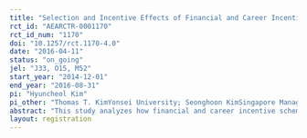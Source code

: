 ```yaml
---
title: "Selection and Incentive Effects of Financial and Career Incentives on Labor Productivity: Evidence from a Field Experiment in Malawi"
rct_id: "AEARCTR-0001170"
rct_id_num: "1170"
doi: "10.1257/rct.1170-4.0"
date: "2016-04-11"
status: "on_going"
jel: "J33, O15, M52"
start_year: "2014-12-01"
end_year: "2016-08-31"
pi: "Hyuncheol Kim"
pi_other: "Thomas T. KimYonsei University; Seonghoon KimSingapore Management University"
abstract: "This study analyzes how financial and career incentive schemes affect labor productivity differently through worker selection and incentive channels. It is difficult to establish a causal relationship between work incentives and worker productivity because of the self-selection based on job seekers’ ability, expectation, personality, etc. We overcome this challenge through a two-stage randomized controlled trial in which our collaborating NGO recruits male enumerators for a population census of a rural district in Malawi. We make an important contribution to the literature by analyzing what types of workers internships attract (selection effect) and how they incentivize workers to improve their job performance (incentive effect)."
layout: registration
---
```


